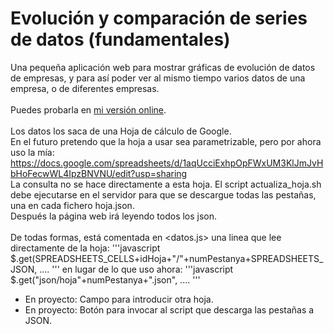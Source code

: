 # Evolución y comparación de series de datos (fundamentales)

Una pequeña aplicación web para mostrar gráficas de evolución de datos de empresas, y para así poder ver al mismo tiempo varios datos de una empresa, o de diferentes empresas.<br>
<br>
Puedes probarla en [mi versión online](http://serafinje.ddns.net/fundamentalesv2/fundamentales.html).<br>
<br>
Los datos los saca de una Hoja de cálculo de Google.<br>
En el futuro pretendo que la hoja a usar sea parametrizable, pero por ahora uso la mía: https://docs.google.com/spreadsheets/d/1aqUcciExhpOpFWxUM3KlJmJvHbHoFecwWL4IpzBNVNU/edit?usp=sharing
<br>
La consulta no se hace directamente a esta hoja. El script actualiza_hoja.sh debe ejecutarse en el servidor para que se descargue todas las pestañas, una en cada fichero hoja<N>.json.<br>
Después la página web irá leyendo todos los json.<br>
<br>
De todas formas, está comentada en <datos.js> una linea que lee directamente de la hoja:
'''javascript
    $.get(SPREADSHEETS_CELLS+idHoja+"/"+numPestanya+SPREADSHEETS_JSON, ....
'''
en lugar de lo que uso ahora:
'''javascript
    $.get("json/hoja"+numPestanya+".json", ....
'''
<br>
- En proyecto: Campo para introducir otra hoja.
- En proyecto: Botón para invocar al script que descarga las pestañas a JSON.
